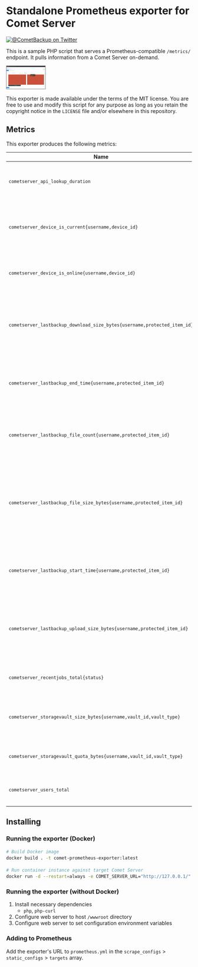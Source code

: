 # Standalone Prometheus exporter for Comet Server

[![@CometBackup on Twitter](https://img.shields.io/badge/twitter-%40CometBackup-blue.svg?style=flat)](https://twitter.com/CometBackup)

This is a sample PHP script that serves a Prometheus-compatible `/metrics/` endpoint. It pulls information from a Comet Server on-demand.

[![](doc/screenshot.thumb.jpg)](doc/screenshot.png)

This exporter is made available under the terms of the MIT license. You are free to use and modify this script for any purpose as long as you retain the copyright notice in the `LICENSE` file and/or elsewhere in this repository.

## Metrics

This exporter produces the following metrics:

|Name|Type|Description
|---|---|---
|`cometserver_api_lookup_duration`|Gauge|The time required to retrieve data from the Comet Server (ms)
|`cometserver_device_is_current{username,device_id}`|Gauge|Whether each online device is running the current software version (x.x.x)
|`cometserver_device_is_online{username,device_id}`|Gauge|The online/offline status of each registered device
|`cometserver_lastbackup_download_size_bytes{username,protected_item_id}`|Gauge|The size (bytes) downloaded during most recent completed backup job for this Protected Item
|`cometserver_lastbackup_end_time{username,protected_item_id}`|Gauge|The end time of the most recent completed backup job for this Protected Item
|`cometserver_lastbackup_file_count{username,protected_item_id}`|Gauge|The number of files in the most recent completed backup job for this Protected Item
|`cometserver_lastbackup_file_size_bytes{username,protected_item_id}`|Gauge|The size (bytes) of the data selected for backup on disk, as of the most recent completed backup job for this Protected Item
|`cometserver_lastbackup_start_time{username,protected_item_id}`|Gauge|The start time of the most recent completed backup job for this Protected Item
|`cometserver_lastbackup_upload_size_bytes{username,protected_item_id}`|Gauge|The size (bytes) uploaded during most recent completed backup job for this Protected Item
|`cometserver_recentjobs_total{status}`|Gauge|Total number of jobs in the last 24 hours
|`cometserver_storagevault_size_bytes{username,vault_id,vault_type}`|Gauge|The last measured size (in bytes) of each Storage Vault
|`cometserver_storagevault_quota_bytes{username,vault_id,vault_type}`|Gauge|The quota limit for each Storage Vault, if one is set
|`cometserver_users_total`|Gauge|Total number of users on this Comet Server

## Installing

### Running the exporter (Docker)

```bash
# Build Docker image
docker build . -t comet-prometheus-exporter:latest

# Run container instance against target Comet Server
docker run -d --restart=always -e COMET_SERVER_URL="http://127.0.0.1/" -e COMET_ADMIN_USER="admin" -e COMET_ADMIN_PASS="admin" -p 80:80 comet-prometheus-exporter:latest
```

### Running the exporter (without Docker)

1. Install necessary dependencies
    - `php`, `php-curl`
2. Configure web server to host `/wwwroot` directory
3. Configure web server to set configuration environment variables

### Adding to Prometheus

Add the exporter's URL to `prometheus.yml` in the `scrape_configs` > `static_configs` > `targets` array.
